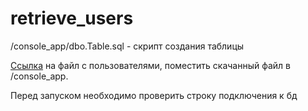 # retrieve_users

/console_app/dbo.Table.sql - скрипт создания таблицы

[Ссылка](https://drive.google.com/file/d/1N2BPQeLvoFaNFIWWPyCQwP-bTSLKFR4A/view?usp=sharing) на файл с пользователями, поместить скачанный файл в /console_app.

Перед запуском необходимо проверить строку подключения к бд
